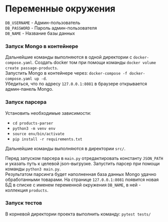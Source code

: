 # Переменные окружения
`DB_USERNAME` - Админ-пользователь  
`DB_PASSWORD` - Пароль админ-пользователя  
`DB_NAME` - Название базы данных

###  Запуск Mongo в контейнере
Дальнейшие команды выполняются в одной директории с `docker-compose.yaml`.
Создать docker том при помощи команды `docker volume create passage-products`.  
Запустить Mongo в контейнере через: `docker-compose -f docker-compose.yaml up -d`.  
Убедиться, что по адресу `127.0.0.1:8081` в браузере открывается админ-панель Mongo.  

### Запуск парсера  
Установить необходимые зависимости:
- `cd products-parser`
- `python3 -m venv env`
- `source env/bin/activate`
- `pip install -r requirements.txt`

Дальнейшие команды выполняются в директории `src/`. 
 
Перед запуском парсера в `main.py` отредактировать константу `JSON_PATH` и указать путь к целевой json-выгрузке. 
Запустить парсер при помощи команды `python3 main.py`.  
Результатом парсинга будет наполненная база данных Mongo удачно обработанными товарами. На странице `127.0.0.1:8081` появится новая БД в списке с именем переменной окружения `DB_NAME`, в ней - коллекция `products`.  

### Запуск тестов
В корневой директории проекта выполнить команду: `pytest tests/`
